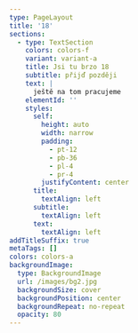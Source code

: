 ```yaml
---
type: PageLayout
title: '18'
sections:
  - type: TextSection
    colors: colors-f
    variant: variant-a
    title: Jsi tu brzo 18
    subtitle: přijď později
    text: |
      ještě na tom pracujeme
    elementId: ''
    styles:
      self:
        height: auto
        width: narrow
        padding:
          - pt-12
          - pb-36
          - pl-4
          - pr-4
        justifyContent: center
      title:
        textAlign: left
      subtitle:
        textAlign: left
      text:
        textAlign: left
addTitleSuffix: true
metaTags: []
colors: colors-a
backgroundImage:
  type: BackgroundImage
  url: /images/bg2.jpg
  backgroundSize: cover
  backgroundPosition: center
  backgroundRepeat: no-repeat
  opacity: 80
---
```


